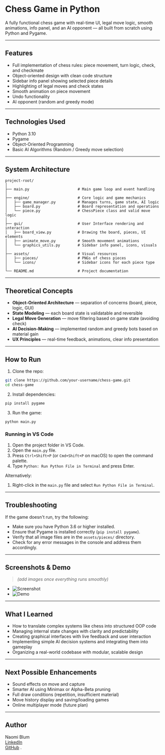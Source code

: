 # Chess Game in Python

A fully functional chess game with real-time UI, legal move logic, smooth animations, info panel, and an AI opponent — all built from scratch using Python and Pygame.

---

## Features

- Full implementation of chess rules: piece movement, turn logic, check, and checkmate
- Object-oriented design with clean code structure
- Sidebar info panel showing selected piece details
- Highlighting of legal moves and check states
- Smooth animation on piece movement
- Undo functionality
- AI opponent (random and greedy mode)

---

## Technologies Used

- Python 3.10
- Pygame
- Object-Oriented Programming
- Basic AI Algorithms (Random / Greedy move selection)

---

## System Architecture

```text
project-root/
│
├── main.py                      # Main game loop and event handling
│
├── engine/                      # Core logic and game mechanics
│   ├── game_manager.py          # Manages turns, game state, AI logic
│   ├── board.py                 # Board representation and operations
│   └── piece.py                 # ChessPiece class and valid move logic
│
├── gui/                         # User Interface rendering and interaction
│   ├── board_view.py            # Drawing the board, pieces, UI elements
│   ├── animate_move.py          # Smooth movement animations
│   └── graphics_utils.py        # Sidebar info panel, icons, visuals
│
├── assets/                      # Visual resources
│   ├── pieces/                  # PNGs of chess pieces
│   └── icons/                   # Sidebar icons for each piece type
│
└── README.md                    # Project documentation
```

---

## Theoretical Concepts

- **Object-Oriented Architecture** — separation of concerns (board, piece, logic, GUI)
- **State Modeling** — each board state is validatable and reversible
- **Legal Move Generation** — move filtering based on game state (avoiding check)
- **AI Decision-Making** — implemented random and greedy bots based on material gain
- **UX Principles** — real-time feedback, animations, clear info presentation

---

## How to Run

1. Clone the repo:

```bash
git clone https://github.com/your-username/chess-game.git
cd chess-game
```

2. Install dependencies:

```bash
pip install pygame
```

3. Run the game:

```bash
python main.py
```

### Running in VS Code

1. Open the project folder in VS Code.
2. Open the `main.py` file.
3. Press `Ctrl+Shift+P` (or `Cmd+Shift+P` on macOS) to open the command palette.
4. Type `Python: Run Python File in Terminal` and press Enter.

Alternatively:

1. Right-click in the `main.py` file and select `Run Python File in Terminal`.

---

## Troubleshooting

If the game doesn't run, try the following:

- Make sure you have Python 3.6 or higher installed.
- Ensure that Pygame is installed correctly (`pip install pygame`).
- Verify that all image files are in the `assets/pieces/` directory.
- Check for any error messages in the console and address them accordingly.

---

## Screenshots & Demo

> *(add images once everything runs smoothly)*

- ![Screenshot](assets/screenshot.png)
- ![Demo](assets/demo.gif)

---

## What I Learned

- How to translate complex systems like chess into structured OOP code
- Managing internal state changes with clarity and predictability
- Creating graphical interfaces with live feedback and user interaction
- Implementing simple AI decision systems and integrating them into gameplay
- Organizing a real-world codebase with modular, scalable design

---

## Next Possible Enhancements

- Sound effects on move and capture
- Smarter AI using Minimax or Alpha-Beta pruning
- Full draw conditions (repetition, insufficient material)
- Move history display and saving/loading games
- Online multiplayer mode (future plan)

---

## Author

Naomi Blum  
[LinkedIn](https://www.linkedin.com/in/your-profile)  
[GitHub](https://github.com/your-username)
.
